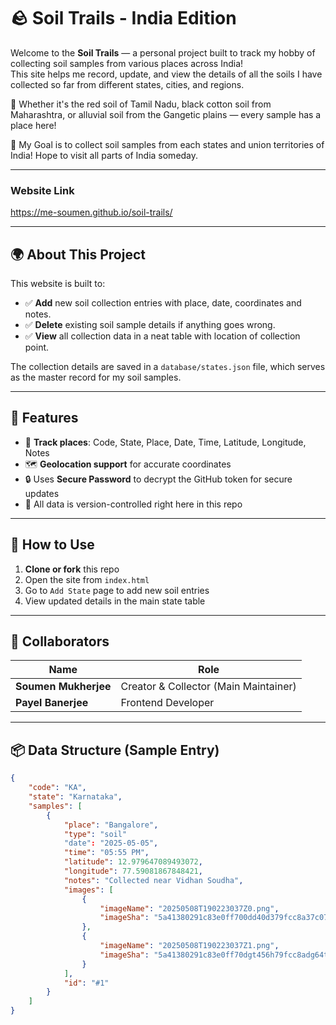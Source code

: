 # 🪨 Soil Trails - India Edition

Welcome to the **Soil Trails** — a personal project built to track my hobby of collecting soil samples from various
places across India!  
This site helps me record, update, and view the details of all the soils I have collected so far from different states,
cities, and regions.

🌱 Whether it's the red soil of Tamil Nadu, black cotton soil from Maharashtra, or alluvial soil from the Gangetic
plains — every sample has a place here!

🎯 My Goal is to collect soil samples from each states and union territories of India! Hope to visit all parts of India someday.

---

### Website Link

https://me-soumen.github.io/soil-trails/

---

## 🌍 About This Project

This website is built to:

- ✅ **Add** new soil collection entries with place, date, coordinates and notes.
- ✅ **Delete** existing soil sample details if anything goes wrong.
- ✅ **View** all collection data in a neat table with location of collection point.

The collection details are saved in a `database/states.json` file, which serves as the master record for my soil
samples.

---

## 🔖 Features

- 📍 **Track places**: Code, State, Place, Date, Time, Latitude, Longitude, Notes
- 🗺️ **Geolocation support** for accurate coordinates
- 🔒 Uses **Secure Password** to decrypt the GitHub token for secure updates
- 📝 All data is version-controlled right here in this repo

---

## 🚀 How to Use

1. **Clone or fork** this repo
2. Open the site from `index.html`
3. Go to `Add State` page to add new soil entries
4. View updated details in the main state table

---

## 🤝 Collaborators

| Name                 | Role                                  |
|----------------------|---------------------------------------|
| **Soumen Mukherjee** | Creator & Collector (Main Maintainer) |
| **Payel Banerjee**   | Frontend Developer                    |

---

## 📦 Data Structure (Sample Entry)

```json
{
    "code": "KA",
    "state": "Karnataka",
    "samples": [
        {
            "place": "Bangalore",
            "type": "soil"
            "date": "2025-05-05",
            "time": "05:55 PM",
            "latitude": 12.979647089493072,
            "longitude": 77.59081867848421,
            "notes": "Collected near Vidhan Soudha",
            "images": [
                {
                    "imageName": "20250508T190223037Z0.png",
                    "imageSha": "5a41380291c83e0ff700dd40d379fcc8a37c07ff",
                },
                {
                    "imageName": "20250508T190223037Z1.png",
                    "imageSha": "5a41380291c83e0ff70dgt456h79fcc8adg64trh",
                }
            ],
            "id": "#1"
        }
    ]
}
